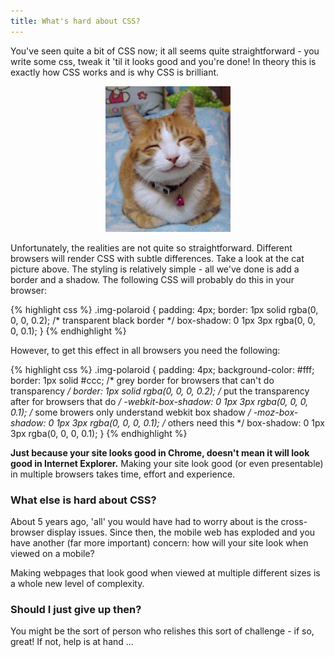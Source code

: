 ```yaml
---
title: What's hard about CSS?
---
```


You've seen quite a bit of CSS now; it all seems quite straightforward - you write some css, tweak it 'til it looks good and you're done! In theory this is exactly how CSS works and is why CSS is brilliant.

<div style="display: block;margin-left: auto; margin-right: auto; width: 200px;">
<img src="/assets/cat_pic.jpg" class='img-polaroid' width='200px'>
</div>

Unfortunately, the realities are not quite so straightforward. Different browsers will render CSS with subtle differences. Take a look at the cat picture above. The styling is relatively simple - all we've done is add a border and a shadow. The following CSS will probably do this in your browser:

{% highlight css %}
.img-polaroid {
  padding: 4px;
  border: 1px solid rgba(0, 0, 0, 0.2);     /* transparent black border */
  box-shadow: 0 1px 3px rgba(0, 0, 0, 0.1);
}
{% endhighlight %}

However, to get this effect in all browsers you need the following:

{% highlight css %}
.img-polaroid {
  padding: 4px;
  background-color: #fff;
  border: 1px solid #ccc;                           /* grey border for browsers that can't do transparency */
  border: 1px solid rgba(0, 0, 0, 0.2);             /* put the transparency after for browsers that do */
  -webkit-box-shadow: 0 1px 3px rgba(0, 0, 0, 0.1); /* some browers only understand webkit box shadow */
     -moz-box-shadow: 0 1px 3px rgba(0, 0, 0, 0.1); /* others need this */
          box-shadow: 0 1px 3px rgba(0, 0, 0, 0.1);
}
{% endhighlight %}

 **Just because your site looks good in Chrome, doesn't mean it will look good in Internet Explorer.** Making your site look good (or even presentable) in multiple browsers takes time, effort and experience.

### What else is hard about CSS?

About 5 years ago, 'all' you would have had to worry about is the cross-browser display issues. Since then, the mobile web has exploded and you have another (far more important) concern: how will your site look when viewed on a mobile?

Making webpages that look good when viewed at multiple different sizes is a whole new level of complexity.

### Should I just give up then?

You might be the sort of person who relishes this sort of challenge - if so, great! If not, help is at hand ...

